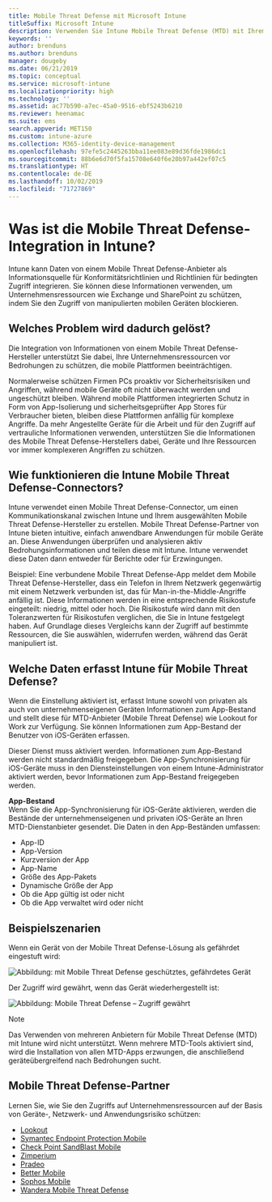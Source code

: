 ```yaml
---
title: Mobile Threat Defense mit Microsoft Intune
titleSuffix: Microsoft Intune
description: Verwenden Sie Intune Mobile Threat Defense (MTD) mit Ihrem Mobile Threat Defense-Partner, um den Zugriff auf Unternehmensressourcen basierend auf dem Geräterisiko zu schützen.
keywords: ''
author: brenduns
ms.author: brenduns
manager: dougeby
ms.date: 06/21/2019
ms.topic: conceptual
ms.service: microsoft-intune
ms.localizationpriority: high
ms.technology: ''
ms.assetid: ac77b590-a7ec-45a0-9516-ebf5243b6210
ms.reviewer: heenamac
ms.suite: ems
search.appverid: MET150
ms.custom: intune-azure
ms.collection: M365-identity-device-management
ms.openlocfilehash: 97efe5c2445263bba11ee083e89d36fde1986dc1
ms.sourcegitcommit: 88b6e6d70f5fa15708e640f6e20b97a442ef07c5
ms.translationtype: HT
ms.contentlocale: de-DE
ms.lasthandoff: 10/02/2019
ms.locfileid: "71727869"
---
```

# <a name="what-is-mobile-threat-defense-integration-with-intune"></a>Was ist die Mobile Threat Defense-Integration in Intune?
Intune kann Daten von einem Mobile Threat Defense-Anbieter als Informationsquelle für Konformitätsrichtlinien und Richtlinien für bedingten Zugriff integrieren. Sie können diese Informationen verwenden, um Unternehmensressourcen wie Exchange und SharePoint zu schützen, indem Sie den Zugriff von manipulierten mobilen Geräten blockieren.  

## <a name="what-problem-does-this-solve"></a>Welches Problem wird dadurch gelöst?
Die Integration von Informationen von einem Mobile Threat Defense-Hersteller unterstützt Sie dabei, Ihre Unternehmensressourcen vor Bedrohungen zu schützen, die mobile Plattformen beeinträchtigen.  

Normalerweise schützen Firmen PCs proaktiv vor Sicherheitsrisiken und Angriffen, während mobile Geräte oft nicht überwacht werden und ungeschützt bleiben. Während mobile Plattformen integrierten Schutz in Form von App-Isolierung und sicherheitsgeprüfter App Stores für Verbraucher bieten, bleiben diese Plattformen anfällig für komplexe Angriffe. Da mehr Angestellte Geräte für die Arbeit und für den Zugriff auf vertrauliche Informationen verwenden, unterstützen Sie die Informationen des Mobile Threat Defense-Herstellers dabei, Geräte und Ihre Ressourcen vor immer komplexeren Angriffen zu schützen.  

## <a name="how-do-the-intune-mobile-threat-defense-connectors-work"></a>Wie funktionieren die Intune Mobile Threat Defense-Connectors?

Intune verwendet einen Mobile Threat Defense-Connector, um einen Kommunikationskanal zwischen Intune und Ihrem ausgewählten Mobile Threat Defense-Hersteller zu erstellen. Mobile Threat Defense-Partner von Intune bieten intuitive, einfach anwendbare Anwendungen für mobile Geräte an. Diese Anwendungen überprüfen und analysieren aktiv Bedrohungsinformationen und teilen diese mit Intune. Intune verwendet diese Daten dann entweder für Berichte oder für Erzwingungen.  

Beispiel: Eine verbundene Mobile Threat Defense-App meldet dem Mobile Threat Defense-Hersteller, dass ein Telefon in Ihrem Netzwerk gegenwärtig mit einem Netzwerk verbunden ist, das für Man-in-the-Middle-Angriffe anfällig ist. Diese Informationen werden in eine entsprechende Risikostufe eingeteilt: niedrig, mittel oder hoch. Die Risikostufe wird dann mit den Toleranzwerten für Risikostufen verglichen, die Sie in Intune festgelegt haben. Auf Grundlage dieses Vergleichs kann der Zugriff auf bestimmte Ressourcen, die Sie auswählen, widerrufen werden, während das Gerät manipuliert ist.

## <a name="what-data-does-intune-collect-for-mobile-threat-defense"></a>Welche Daten erfasst Intune für Mobile Threat Defense?

Wenn die Einstellung aktiviert ist, erfasst Intune sowohl von privaten als auch von unternehmenseigenen Geräten Informationen zum App-Bestand und stellt diese für MTD-Anbieter (Mobile Threat Defense) wie Lookout for Work zur Verfügung. Sie können Informationen zum App-Bestand der Benutzer von iOS-Geräten erfassen.

Dieser Dienst muss aktiviert werden. Informationen zum App-Bestand werden nicht standardmäßig freigegeben. Die App-Synchronisierung für iOS-Geräte muss in den Diensteinstellungen von einem Intune-Administrator aktiviert werden, bevor Informationen zum App-Bestand freigegeben werden.

**App-Bestand**  
Wenn Sie die App-Synchronisierung für iOS-Geräte aktivieren, werden die Bestände der unternehmenseigenen und privaten iOS-Geräte an Ihren MTD-Dienstanbieter gesendet. Die Daten in den App-Beständen umfassen:

- App-ID
- App-Version
- Kurzversion der App
- App-Name
- Größe des App-Pakets
- Dynamische Größe der App
- Ob die App gültig ist oder nicht
- Ob die App verwaltet wird oder nicht

## <a name="sample-scenarios"></a>Beispielszenarien

Wenn ein Gerät von der Mobile Threat Defense-Lösung als gefährdet eingestuft wird:

![Abbildung: mit Mobile Threat Defense geschütztes, gefährdetes Gerät](./media/mobile-threat-defense/MTD-image-1.png)

Der Zugriff wird gewährt, wenn das Gerät wiederhergestellt ist:

![Abbildung: Mobile Threat Defense – Zugriff gewährt](./media/mobile-threat-defense/MTD-image-2.png)

> [!NOTE] 
> Das Verwenden von mehreren Anbietern für Mobile Threat Defense (MTD) mit Intune wird nicht unterstützt. Wenn mehrere MTD-Tools aktiviert sind, wird die Installation von allen MTD-Apps erzwungen, die anschließend geräteübergreifend nach Bedrohungen sucht.

## <a name="mobile-threat-defense-partners"></a>Mobile Threat Defense-Partner

Lernen Sie, wie Sie den Zugriffs auf Unternehmensressourcen auf der Basis von Geräte-, Netzwerk- und Anwendungsrisiko schützen:

- [Lookout](lookout-mobile-threat-defense-connector.md)
- [Symantec Endpoint Protection Mobile](skycure-mobile-threat-defense-connector.md)
- [Check Point SandBlast Mobile](checkpoint-sandblast-mobile-mobile-threat-defense-connector.md)
- [Zimperium](zimperium-mobile-threat-defense-connector.md)
- [Pradeo](pradeo-mobile-threat-defense-connector.md)
- [Better Mobile](better-mobile-threat-defense-connector.md)
- [Sophos Mobile](sophos-mtd-connector.md)
- [Wandera Mobile Threat Defense](wandera-mtd-connector.md)
